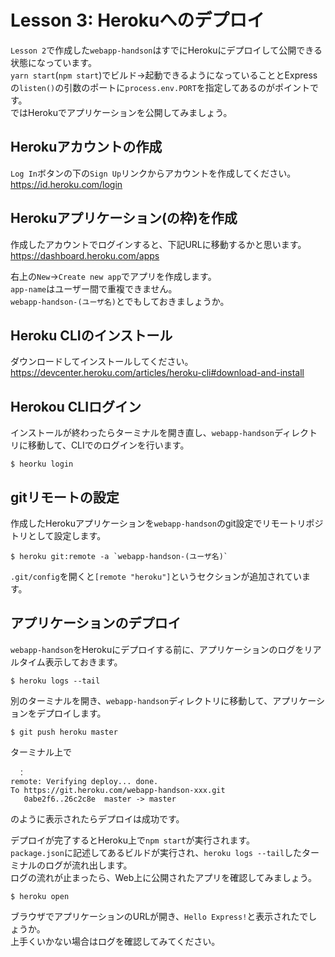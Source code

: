 # Lesson 3: Herokuへのデプロイ
`Lesson 2`で作成した`webapp-handson`はすでにHerokuにデプロイして公開できる状態になっています。  
`yarn start`(`npm start`)でビルド->起動できるようになっていることとExpressの`listen()`の引数のポートに`process.env.PORT`を指定してあるのがポイントです。  
ではHerokuでアプリケーションを公開してみましょう。

## Herokuアカウントの作成
`Log In`ボタンの下の`Sign Up`リンクからアカウントを作成してください。  
https://id.heroku.com/login

## Herokuアプリケーション(の枠)を作成
作成したアカウントでログインすると、下記URLに移動するかと思います。  
https://dashboard.heroku.com/apps  

右上の`New`->`Create new app`でアプリを作成します。  
`app-name`はユーザー間で重複できません。  
`webapp-handson-(ユーザ名)`とでもしておきましょうか。  

## Heroku CLIのインストール
ダウンロードしてインストールしてください。
https://devcenter.heroku.com/articles/heroku-cli#download-and-install

## Herokou CLIログイン
インストールが終わったらターミナルを開き直し、`webapp-handson`ディレクトリに移動して、CLIでのログインを行います。
```
$ heorku login
```

## gitリモートの設定

作成したHerokuアプリケーションを`webapp-handson`のgit設定でリモートリポジトリとして設定します。
```
$ heroku git:remote -a `webapp-handson-(ユーザ名)`
```
`.git/config`を開くと`[remote "heroku"]`というセクションが追加されています。

## アプリケーションのデプロイ
`webapp-handson`をHerokuにデプロイする前に、アプリケーションのログをリアルタイム表示しておきます。
```
$ heroku logs --tail
```

別のターミナルを開き、`webapp-handson`ディレクトリに移動して、アプリケーションをデプロイします。

```
$ git push heroku master
```
ターミナル上で
```
　：
remote: Verifying deploy... done.
To https://git.heroku.com/webapp-handson-xxx.git
   0abe2f6..26c2c8e  master -> master
```
のように表示されたらデプロイは成功です。

デプロイが完了するとHeroku上で`npm start`が実行されます。  
`package.json`に記述してあるビルドが実行され、`heroku logs --tail`したターミナルのログが流れ出します。  
ログの流れが止まったら、Web上に公開されたアプリを確認してみましょう。
```
$ heroku open
```
ブラウザでアプリケーションのURLが開き、`Hello Express!`と表示されたでしょうか。  
上手くいかない場合はログを確認してみてください。

